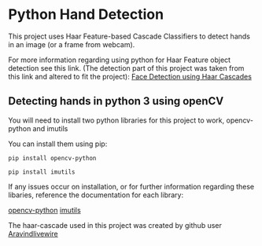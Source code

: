 # Python Hand Detection

This project uses Haar Feature-based Cascade Classifiers to detect hands in an image (or a frame from webcam).

For more information regarding using python for Haar Feature object detection see this link. (The detection part of this project was taken from this link and altered to fit the project):
[Face Detection using Haar Cascades](https://docs.opencv.org/3.4/d7/d8b/tutorial_py_face_detection.html)

## Detecting hands in python 3 using openCV

You will need to install two python libraries for this project to work, opencv-python and imutils

You can install them using pip:
```
pip install opencv-python

pip install imutils
```
If any issues occur on installation, or for further information regarding these libaries, reference the documentation for each library:

[opencv-python](https://pypi.org/project/opencv-python/)
[imutils](https://github.com/jrosebr1/imutils)



The haar-cascade used in this project was created by github user [Aravindlivewire](https://github.com/Aravindlivewire/Opencv/blob/master/haarcascade/aGest.xml)
